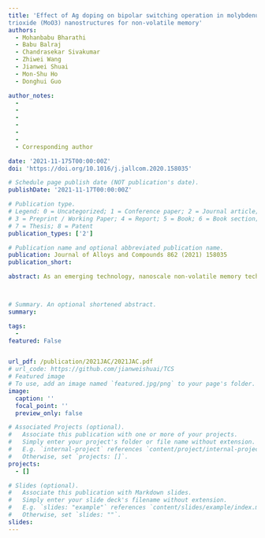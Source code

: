 ```yaml
---
title: 'Effect of Ag doping on bipolar switching operation in molybdenum 
trioxide (MoO3) nanostructures for non-volatile memory'
authors:
  - Mohanbabu Bharathi
  - Babu Balraj
  - Chandrasekar Sivakumar
  - Zhiwei Wang
  - Jianwei Shuai
  - Mon-Shu Ho
  - Donghui Guo

author_notes:
  - 
  - 
  - 
  - 
  - 
  - 
  - Corresponding author

date: '2021-11-175T00:00:00Z'
doi: 'https://doi.org/10.1016/j.jallcom.2020.158035'

# Schedule page publish date (NOT publication's date).
publishDate: '2021-11-17T00:00:00Z'

# Publication type.
# Legend: 0 = Uncategorized; 1 = Conference paper; 2 = Journal article;
# 3 = Preprint / Working Paper; 4 = Report; 5 = Book; 6 = Book section;
# 7 = Thesis; 8 = Patent
publication_types: ['2']

# Publication name and optional abbreviated publication name.
publication: Journal of Alloys and Compounds 862 (2021) 158035 
publication_short: 

abstract: As an emerging technology, nanoscale non-volatile memory technology can be used for in-memory computing and neuromorphic computing. However, the deeper understanding of the charge transport and resistive switching mechanism in memristor devices are still needed to improve the device properties for practical application. Herein, we first synthesized the MoO3 nanorods and studied the structural properties by XRD, SEM and TEM. The elemental compositions were confirmed through EDX and XPS analysis. The resistive switching operation of Au/ MoO3/p-Si ReRAM device was examined and its conductive mechanism was analyzed by space-charge limited conduction theory. The changes of high resistive state to low resistive state and vice-versa in ReRAM device is owing to the movement of oxygen vacancies in MoO3 structure. For comparison, silver atoms were intercalated into MoO3 Nanostructures and device performance was also analyzed. The improved switching behavior of Ag doped Au/ MoO3/p-Si device is due to Ag doping effect in the formation of conducting paths in the MoO3 active material. The obtained results indicate the contribution of Ag atoms in conduction filament enhance the bipolar resistive switching performan



# Summary. An optional shortened abstract.
summary: 

tags:
  - 
featured: False


url_pdf: /publication/2021JAC/2021JAC.pdf
# url_code: https://github.com/jianweishuai/TCS
# Featured image
# To use, add an image named `featured.jpg/png` to your page's folder.
image:
  caption: ''
  focal_point: ''
  preview_only: false

# Associated Projects (optional).
#   Associate this publication with one or more of your projects.
#   Simply enter your project's folder or file name without extension.
#   E.g. `internal-project` references `content/project/internal-project/index.md`.
#   Otherwise, set `projects: []`.
projects:
  - []

# Slides (optional).
#   Associate this publication with Markdown slides.
#   Simply enter your slide deck's filename without extension.
#   E.g. `slides: "example"` references `content/slides/example/index.md`.
#   Otherwise, set `slides: ""`.
slides:
---
```



